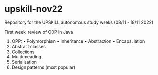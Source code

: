 # upskill-nov22
Repository for the UPSKILL autonomous study weeks (08/11 - 18/11 2022)

First week: review of OOP in Java
1.	OPP:
•	Polymorphism
•	Inheritance
•	Abstraction 
•	Encapsulation
2.	Abstract classes
3.	Collections
4.	Multithreading
5.	Serialization
6.	Design patterns (most popular)

